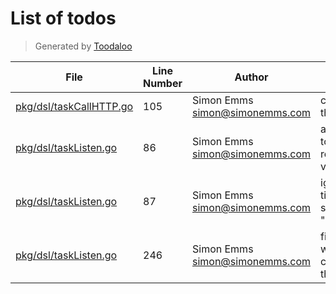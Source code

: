 # List of todos

> Generated by [Toodaloo](https://toodaloo.dev)

| File | Line Number | Author | Message |
| --- | --- | --- | --- |
| [pkg/dsl/taskCallHTTP.go](pkg/dsl/taskCallHTTP.go#L105) | 105 | Simon Emms <simon@simonemms.com> | configure the timeout |
| [pkg/dsl/taskListen.go](pkg/dsl/taskListen.go#L86) | 86 | Simon Emms <simon@simonemms.com> | allow data to be received via signal |
| [pkg/dsl/taskListen.go](pkg/dsl/taskListen.go#L87) | 87 | Simon Emms <simon@simonemms.com> | ignore if timeout is set to 0 or "0" |
| [pkg/dsl/taskListen.go](pkg/dsl/taskListen.go#L246) | 246 | Simon Emms <simon@simonemms.com> | figure out a way of customising the timeout |
